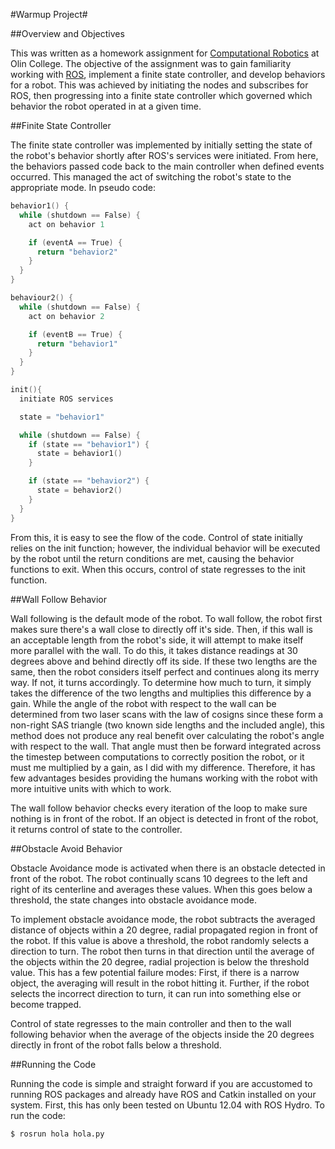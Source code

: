 #Warmup Project#

##Overview and Objectives

This was written as a homework assignment for [Computational
Robotics](https://sites.google.com/site/comprobofall14/home) at Olin College.
The objective of the assignment was to gain familiarity working with
[ROS](http://www.ros.org/), implement a finite state controller, and develop
behaviors for a robot. This was achieved by initiating the nodes and subscribes
for ROS, then progressing into a finite state controller which governed which
behavior the robot operated in at a given time. 


##Finite State Controller

The finite state controller was implemented by initially setting the state of
the robot's behavior shortly after ROS's services were initiated. From here, the
behaviors passed code back to the main controller when defined events occurred.
This managed the act of switching the robot's state to the appropriate mode. In
pseudo code:

```C
behavior1() {
  while (shutdown == False) {
    act on behavior 1

    if (eventA == True) {
      return "behavior2"
    }
  }
}

behaviour2() {
  while (shutdown == False) {
    act on behavior 2

    if (eventB == True) {
      return "behavior1"
    }
  }
}

init(){
  initiate ROS services

  state = "behavior1"

  while (shutdown == False) {
    if (state == "behavior1") {
      state = behavior1()
    }

    if (state == "behavior2") {
      state = behavior2()
    }
  }
}
```

From this, it is easy to see the flow of the code. Control of state initially
relies on the init function; however, the individual behavior will be executed
by the robot until the return conditions are met, causing the behavior
functions to exit. When this occurs, control of state regresses to the init
function.


##Wall Follow Behavior

Wall following is the default mode of the robot. To wall follow, the robot
first makes sure there's a wall close to directly off it's side. Then, if this
wall is an acceptable length from the robot's side, it will attempt to make
itself more parallel with the wall. To do this, it takes distance readings at
30 degrees above and behind directly off its side. If these two lengths are the
same, then the robot considers itself perfect and continues along its merry
way. If not, it turns accordingly. To determine how much to turn, it simply
takes the difference of the two lengths and multiplies this difference by a
gain. While the angle of the robot with respect to the wall can be determined
from two laser scans with the law of cosigns since these form a non-right SAS
triangle (two known side lengths and the included angle), this method does not
produce any real benefit over calculating the robot's angle with respect to the
wall. That angle must then be forward integrated across the timestep between
computations to correctly position the robot, or it must me multiplied by a
gain, as I did with my difference. Therefore, it has few advantages besides
providing the humans working with the robot with more intuitive units with
which to work.

The wall follow behavior checks every iteration of the loop to make sure
nothing is in front of the robot. If an object is detected in front of the
robot, it returns control of state to the controller.


##Obstacle Avoid Behavior

Obstacle Avoidance mode is activated when there is an obstacle detected in
front of the robot. The robot continually scans 10 degrees to the left and
right of its centerline and averages these values. When this goes below a
threshold, the state changes into obstacle avoidance mode.

To implement obstacle avoidance mode, the robot subtracts the averaged distance
of objects within a 20 degree, radial propagated region in front of the robot.
If this value is above a threshold, the robot randomly selects a direction to
turn. The robot then turns in that direction until the average of the objects
within the 20 degree, radial projection is below the threshold value. This has
a few potential failure modes: First, if there is a narrow object, the
averaging will result in the robot hitting it. Further, if the robot selects
the incorrect direction to turn, it can run into something else or become
trapped.

Control of state regresses to the main controller and then to the wall
following behavior when the average of the objects inside the 20 degrees
directly in front of the robot falls below a threshold.


##Running the Code

Running the code is simple and straight forward if you are accustomed to
running ROS packages and already have ROS and Catkin installed on your system.
First, this has only been tested on Ubuntu 12.04 with ROS Hydro. To run the
code:

```bash
$ rosrun hola hola.py
```
